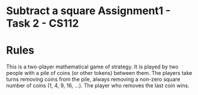 # Subtract a square Assignment1 - Task 2 - CS112
# Rules
This is a two-player mathematical game of strategy. It is played by two
people with a pile of coins (or other tokens) between them. The players take turns removing
coins from the pile, always removing a non-zero square number of coins (1, 4, 9, 16, …). The
player who removes the last coin wins.
